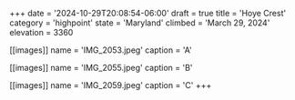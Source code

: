 +++
date = '2024-10-29T20:08:54-06:00'
draft = true
title = 'Hoye Crest'
category = 'highpoint'
state = 'Maryland'
climbed = 'March 29, 2024'
elevation = 3360

[[images]]
name = 'IMG_2053.jpeg'
caption = 'A'

[[images]]
name = 'IMG_2055.jpeg'
caption = 'B'

[[images]]
name = 'IMG_2059.jpeg'
caption = 'C'
+++
